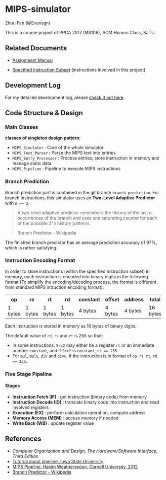 # MIPS-simulator

Zhou Fan (@Evensgn)

This is a course project of PPCA 2017 (MS106), ACM Honors Class, SJTU.

## Related Documents

* [Assignment Manual](assignment-files/mips-simulator.pdf)

* [Specified Instruction Subset](documents/instructions.txt) (instructions involved in this project)

## Development Log

For my detailed development log, please [check it out here](Development-Log.md).

## Code Structure & Design

### Main Classes

**classes of singleton design pattern:**
* `MIPS_Simulator` : Core of the whole simulator
* `MIPS_Text_Parser` : Parse the MIPS text into entries
* `MIPS_Entry_Processor` : Process entries, store instruction in memory and manage static data
* `MIPS_Pipeline` : Pipeline to execute MIPS instructions

### Branch Prediction

Branch prediction part is contained in the git branch `branch-prediction`.
For branch instructions, this simulator uses an **Two-Level Adaptive Predictor** with `n == 2`. 
> A two-level adaptive predictor remembers the history of the last n occurrences of the branch and uses one saturating counter for each of the possible 2^n history patterns.
> 
> Branch Predictor - Wikipedia

The finished branch predictor has an average prediction accuracy of 97%, which is rather satisfying.

### Instruction Encoding Format

In order to store instructions (within the specified instruction subset) in memory, each instruction is encoded into binary digits in the following format (To simplify the encoding/decoding process, the format is different from standard MIPS intruction encoding format):

<table>
  <tr>
    <th> op </th>
    <th> rs </th>
    <th> rt </th>
    <th> rd </th>
    <th> constant </th>
    <th> offset </th>
    <th> address </th>
    <th> total </th>
  </tr>
  <tr>
    <td> 1 bytes </td>
    <td> 1 bytes </td>
    <td> 1 bytes </td>
    <td> 1 bytes </td>
    <td> 4 bytes </td>
    <td> 4 bytes </td>
    <td> 4 bytes </td>
    <td> 16 bytes </td>
  </tr>
</table>

Each instruction is stored in memory as 16 bytes of binary digits.

The default value of `rd`, `rs` and `rt` is 255 so that:
* In some instructions, `Src2` may either be a register `rt` or an immediate number `constant`, and if `Scr2` is `constant`, `rt == 255`.
* For `mul`, `mulu`, `div` and `divu`, if the instruction is in format of `op rs rt`, `rd == 255`.

### Five Stage Pipeline

#### Stages
* **Instruction Fetch (IF)** : get instruction (binary code) from memory
* **Instruction Decode (ID)** : translate binary code into instruction and read involved registers
* **Execution (EX)** : perform calculation operation, compute address
* **Memory Access (MEM)** : access memory if needed
* **Write Back (WB)** : update register value

## References
* *Computer Organization and Design, The Hardware/Software Interface, Third Edition*
* [Tutorial about pipeline, Iowa State University](https://web.cs.iastate.edu/~prabhu/Tutorial/PIPELINE/dataHaz.html#example)
* [MIPS Pipeline, Hakim Weatherspoon, Cornell University, 2012](http://www.cs.cornell.edu/courses/cs3410/2012sp/lecture/09-pipelined-cpu-i-g.pdf)
* [Branch Predictor - Wikipedia](https://en.wikipedia.org/wiki/Branch_predictor)
